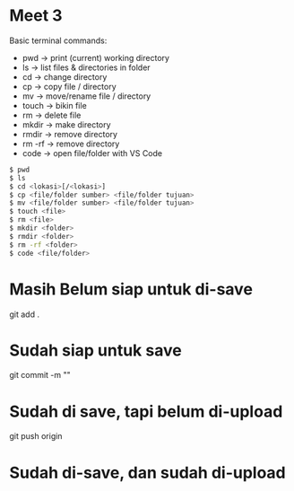 # Meet 3

Basic terminal commands:

- pwd -> print (current) working directory
- ls -> list files & directories in folder
- cd -> change directory
- cp -> copy file / directory
- mv -> move/rename file / directory
- touch -> bikin file
- rm -> delete file
- mkdir -> make directory
- rmdir -> remove directory
- rm -rf -> remove directory
- code -> open file/folder with VS Code

```bash
$ pwd
$ ls
$ cd <lokasi>[/<lokasi>]
$ cp <file/folder sumber> <file/folder tujuan>
$ mv <file/folder sumber> <file/folder tujuan>
$ touch <file>
$ rm <file>
$ mkdir <folder>
$ rmdir <folder>
$ rm -rf <folder>
$ code <file/folder>
```

# Masih Belum siap untuk di-save
git add .
# Sudah siap untuk save
git commit -m "<pesan>"
# Sudah di save, tapi belum di-upload
git push origin <branch>
# Sudah di-save, dan sudah di-upload
